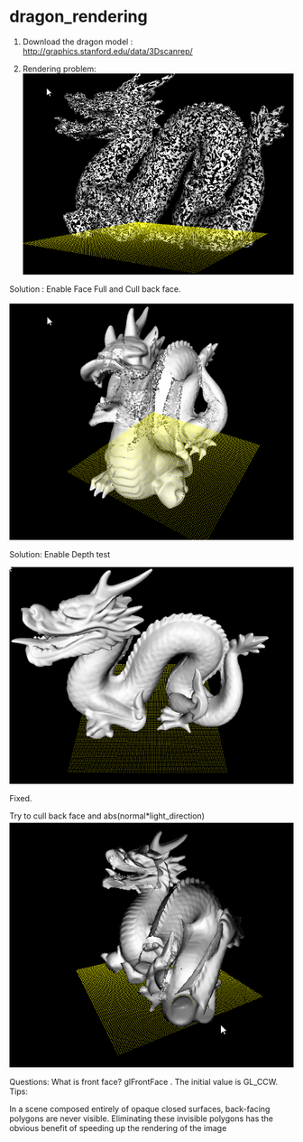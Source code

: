 # dragon_rendering

1. Download the dragon model :
http://graphics.stanford.edu/data/3Dscanrep/

2. Rendering problem:
![image_issue1](_v_images/image_issu_1562768095_20722.png)

Solution : Enable Face Full and Cull back face.

![](_v_images/1562768309_18700.png)

Solution: Enable Depth test

![](_v_images/1562768472_30834.png)

Fixed.

Try to cull back face and abs(normal*light_direction)
![](_v_images/1562768876_11412.png)


Questions:
What is front face?
glFrontFace  . The initial value is GL_CCW.
Tips:

In a scene composed entirely of opaque closed surfaces, back-facing polygons are never visible. Eliminating these invisible polygons has the obvious benefit of speeding up the rendering of the image